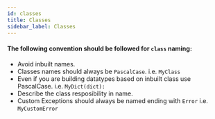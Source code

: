 ```yaml
---
id: classes
title: Classes
sidebar_label: Classes
---
```


#### The following convention should be followed for `class` naming:

* Avoid inbuilt names.
* Classes names should always be `PascalCase`. i.e. `MyClass` 
* Even if you are building datatypes based on inbuilt class use PascalCase. i.e. `MyDict(dict):`
* Describe the class resposibility in name.
* Custom Exceptions should always be named ending with `Error` i.e. `MyCustomError`
